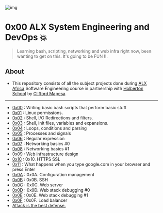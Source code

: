 ![img](https://assets.imaginablefutures.com/media/images/ALX_Logo.max-200x150.png)

# 0x00 ALX System Engineering and DevOps 💥

> Learning bash, scripting, networking and web infra right now, been wanting to get on this. It's going to be FUN !!.

## About

- This repository consists of all the subject projects done during [ALX Africa](https://www.alxafrica.com/) Software Engineering course in partnership with [Holberton School](https://www.holbertonschool.com/) by [Clifford Mapesa](https://github.com/droffilc1).

---

- [0x00](./0x00-shell_basics) : Writing basic bash scripts that perform basic stuff.
- [0x01](./0x01-shell_permissions) : Linux permissions.
- [0x02](./0x02-shell_redirections) : Shell, I/O Redirections and filters.
- [0x03](./0x03-shell_variables_expansions) : Shell, init files, variables and expansions.
- [0x04](./0x04-loops_conditions_and_parsing) : Loops, conditions and parsing
- [0x05](./0x05-processes_and_signals) : Processes and signals
- [0x06](./0x06-regular_expressions) : Regular expression
- [0x07](./0x07-networking_basics) : Networking basics #0
- [0x08](./0x08-networking_basics_2) : Networking basics #1
- [0x09](./0x09-web_infrastructure_design) : Web infrastructure design
- [0x10](./0x10-https_ssl) : 0x10. HTTPS SSL
- [0x11](./0x11-what_happens_when_your_type_google_com_in_your_browser_and_press_enter) : What happens when you type google.com in your browser and press Enter
- [0x0A](./0x0A-configuration_management) : 0x0A. Configuration management
- [0x0B](./0x0B-ssh) : 0x0B. SSH
- [0x0C](./0x0C-web_server) : 0x0C. Web server
- [0x0D](./0x0D-web_stack_debugging_0) : 0x0D. Web stack debugging #0
- [0x0E](./0x0E-web_stack_debugging_1) : 0x0E. Web stack debugging #1
- [0x0F](./0x0F-load_balancer) : 0x0F. Load balancer
- [Attack is the best defense.](./attack_is_the_best_defense)
